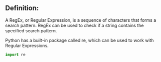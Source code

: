 ## Definition:
A RegEx, or Regular Expression, is a sequence of characters that forms a search pattern. RegEx can be used to check if a string contains the specified search pattern.

Python has a built-in package called re, which can be used to work with Regular Expressions.

```python
import re
```
